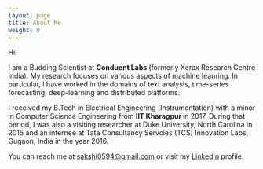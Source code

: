 ```yaml
---
layout: page
title: About Me
weight: 0
---
```


Hi!

I am a Budding Scientist at <strong> Conduent Labs </strong> (formerly Xerox Research Centre India). My research focuses on various aspects of machine leanring. In particular, I have worked in the domains of text analysis, time-series forecasting, deep-learning and distributed platforms. 

I received my B.Tech in Electrical Engineering (Instrumentation) with a minor in Computer Science Engineering from <strong> IIT Kharagpur </strong> in 2017. During that period, I was also a visiting researcher at Duke University, North Carolina in 2015 and an internee at Tata Consultancy Servcies (TCS) Innovation Labs, Gugaon, India in the year 2016. 

You can reach me at sakshi0594@gmail.com or visit my [LinkedIn]() profile.
